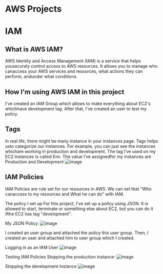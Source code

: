 # AWS Projects

# IAM

## What is AWS IAM?
AWS Identity and Access Management (IAM) is a service that helps yousecurely control access to AWS resources. It allows you to manage who canaccess your AWS services and resources, what actions they can perform, andunder what conditions.

## How I'm using AWS IAM in this project
I've created an IAM Group which allows to make everything about EC2's whichhave development tag. After that, I've created an user to test my policy.

## Tags
In real life, there might be many instance in your instances page. Tags helps usto categorize our instances. For example, you can just see the instances whichare working in production and development.
The tag I’ve used on my EC2 instances is called Env. The value I’ve assignedfor my instances are Production and Development
![image](https://github.com/user-attachments/assets/dfe7d0cc-1a43-4413-9fa8-e16433626725)


## IAM Policies
IAM Policies are rule set for our resources in AWS. We can set that "Who canaccess to my resources and What he can do" with IAM.

The policy I set up
For this project, I’ve set up a policy using JSON. It is allowed to start, terminate or something else about EC2, but you can do it ifthe EC2 has tag "development".

My JSON Policy:
![image](https://github.com/user-attachments/assets/dfee85ec-cf92-43e6-9873-4ad16d9dfc49)



I created an user group and attached the policy this user group. Then, I created an user and attached him to user group which I created.

Logging in as an IAM User
![image](https://github.com/user-attachments/assets/7c0ad23b-4861-4e3f-b09e-3b9c25b537f3)


Testing IAM Policies
Stopping the production instance:
![image](https://github.com/user-attachments/assets/182aad36-6076-467a-bdc4-ef850c8e5db0)


Stopping the development instance
![image](https://github.com/user-attachments/assets/b960c2de-ad85-4182-97d1-055eae119867)
